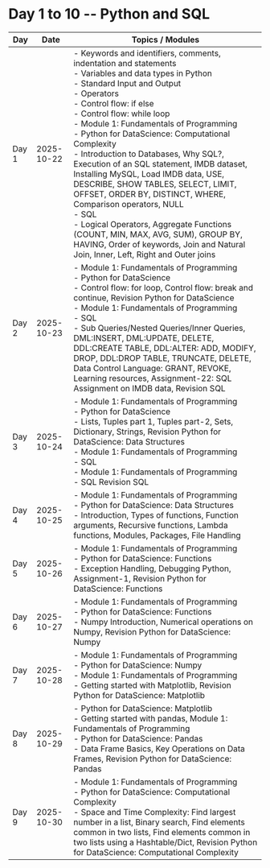 # Day 1 to 10 -- Python and SQL
| Day      | Date         | Topics / Modules                                                           |
|----------|--------------|---------------------------------------------------------------------------|
| Day 1    | 2025-10-22   | - Keywords and identifiers, comments, indentation and statements<br>- Variables and data types in Python<br>- Standard Input and Output<br>- Operators<br>- Control flow: if else<br>- Control flow: while loop<br>- Module 1: Fundamentals of Programming<br>- Python for DataScience: Computational Complexity<br>- Introduction to Databases, Why SQL?, Execution of an SQL statement, IMDB dataset, Installing MySQL, Load IMDB data, USE, DESCRIBE, SHOW TABLES, SELECT, LIMIT, OFFSET, ORDER BY, DISTINCT, WHERE, Comparison operators, NULL<br>- SQL<br>- Logical Operators, Aggregate Functions (COUNT, MIN, MAX, AVG, SUM), GROUP BY, HAVING, Order of keywords, Join and Natural Join, Inner, Left, Right and Outer joins |
| Day 2    | 2025-10-23   | - Module 1: Fundamentals of Programming<br>- Python for DataScience<br>- Control flow: for loop, Control flow: break and continue, Revision Python for DataScience<br>- Module 1: Fundamentals of Programming<br>- SQL<br>- Sub Queries/Nested Queries/Inner Queries, DML:INSERT, DML:UPDATE, DELETE, DDL:CREATE TABLE, DDL:ALTER: ADD, MODIFY, DROP, DDL:DROP TABLE, TRUNCATE, DELETE, Data Control Language: GRANT, REVOKE, Learning resources, Assignment-22: SQL Assignment on IMDB data, Revision SQL |
| Day 3    | 2025-10-24   | - Module 1: Fundamentals of Programming<br>- Python for DataScience<br>- Lists, Tuples part 1, Tuples part-2, Sets, Dictionary, Strings, Revision Python for DataScience: Data Structures<br>- Module 1: Fundamentals of Programming<br>- SQL<br>- Module 1: Fundamentals of Programming<br>- SQL Revision SQL |
| Day 4    | 2025-10-25   | - Module 1: Fundamentals of Programming<br>- Python for DataScience: Data Structures<br>- Introduction, Types of functions, Function arguments, Recursive functions, Lambda functions, Modules, Packages, File Handling |
| Day 5    | 2025-10-26   | - Module 1: Fundamentals of Programming<br>- Python for DataScience: Functions<br>- Exception Handling, Debugging Python, Assignment-1, Revision Python for DataScience: Functions |
| Day 6    | 2025-10-27   | - Module 1: Fundamentals of Programming<br>- Python for DataScience: Functions<br>- Numpy Introduction, Numerical operations on Numpy, Revision Python for DataScience: Numpy |
| Day 7    | 2025-10-28   | - Module 1: Fundamentals of Programming<br>- Python for DataScience: Numpy<br>- Module 1: Fundamentals of Programming<br>- Getting started with Matplotlib, Revision Python for DataScience: Matplotlib |
| Day 8    | 2025-10-29   | - Python for DataScience: Matplotlib<br>- Getting started with pandas, Module 1: Fundamentals of Programming<br>- Python for DataScience: Pandas<br>- Data Frame Basics, Key Operations on Data Frames, Revision Python for DataScience: Pandas |
| Day 9    | 2025-10-30   | - Module 1: Fundamentals of Programming<br>- Python for DataScience: Computational Complexity<br>- Space and Time Complexity: Find largest number in a list, Binary search, Find elements common in two lists, Find elements common in two lists using a Hashtable/Dict, Revision Python for DataScience: Computational Complexity |
